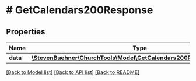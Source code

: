 # # GetCalendars200Response

## Properties

Name | Type | Description | Notes
------------ | ------------- | ------------- | -------------
**data** | [**\StevenBuehner\ChurchTools\Model\GetCalendars200ResponseDataInner[]**](GetCalendars200ResponseDataInner.md) |  | [optional]

[[Back to Model list]](../../README.md#models) [[Back to API list]](../../README.md#endpoints) [[Back to README]](../../README.md)
